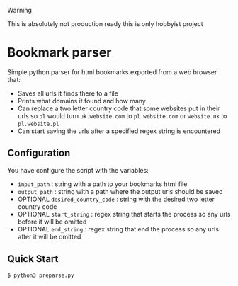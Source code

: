 > [!WARNING]
> This is absolutely not production ready this is only hobbyist project

# Bookmark parser

Simple python parser for html bookmarks exported from a web browser that:
- Saves all urls it finds there to a file
- Prints what domains it found and how many
- Can replace a two letter country code that some websites put in their urls so `pl` would turn `uk.website.com` to `pl.website.com` or `website.uk` to `pl.website.pl`
- Can start saving the urls after a specified regex string is encountered

## Configuration

You have configure the script with the variables:
- `input_path`                    : string with a path to your bookmarks html file
- `output_path`                   : string with a path where the output urls should be saved
- OPTIONAL `desired_country_code` : string with the desired two letter country code
- OPTIONAL `start_string`         : regex string that starts the process so any urls before it will be omitted
- OPTIONAL `end_string`           : regex string that end the process so any urls after it will be omitted

## Quick Start

```console
$ python3 preparse.py
```
